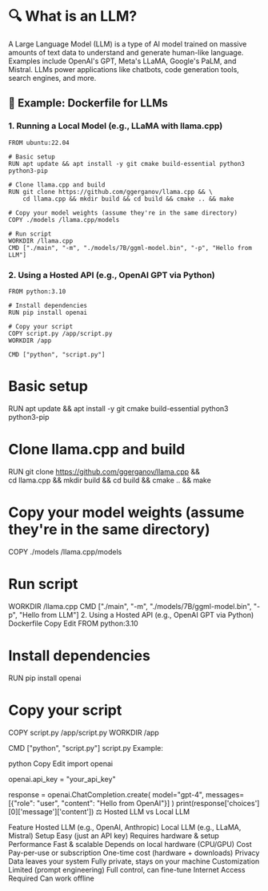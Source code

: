 # 🔍 What is an LLM?
A Large Language Model (LLM) is a type of AI model trained on massive amounts of text data to understand and generate human-like language. Examples include OpenAI's GPT, Meta's LLaMA, Google's PaLM, and Mistral. LLMs power applications like chatbots, code generation tools, search engines, and more.

## 🐳 Example: Dockerfile for LLMs
### 1. Running a Local Model (e.g., LLaMA with llama.cpp)
```console
FROM ubuntu:22.04

# Basic setup
RUN apt update && apt install -y git cmake build-essential python3 python3-pip

# Clone llama.cpp and build
RUN git clone https://github.com/ggerganov/llama.cpp && \
    cd llama.cpp && mkdir build && cd build && cmake .. && make

# Copy your model weights (assume they're in the same directory)
COPY ./models /llama.cpp/models

# Run script
WORKDIR /llama.cpp
CMD ["./main", "-m", "./models/7B/ggml-model.bin", "-p", "Hello from LLM"]

```
### 2. Using a Hosted API (e.g., OpenAI GPT via Python)

```console
FROM python:3.10

# Install dependencies
RUN pip install openai

# Copy your script
COPY script.py /app/script.py
WORKDIR /app

CMD ["python", "script.py"]
```

# Basic setup
RUN apt update && apt install -y git cmake build-essential python3 python3-pip

# Clone llama.cpp and build
RUN git clone https://github.com/ggerganov/llama.cpp && \
    cd llama.cpp && mkdir build && cd build && cmake .. && make

# Copy your model weights (assume they're in the same directory)
COPY ./models /llama.cpp/models

# Run script
WORKDIR /llama.cpp
CMD ["./main", "-m", "./models/7B/ggml-model.bin", "-p", "Hello from LLM"]
2. Using a Hosted API (e.g., OpenAI GPT via Python)
Dockerfile
Copy
Edit
FROM python:3.10

# Install dependencies
RUN pip install openai

# Copy your script
COPY script.py /app/script.py
WORKDIR /app

CMD ["python", "script.py"]
script.py Example:

python
Copy
Edit
import openai

openai.api_key = "your_api_key"

response = openai.ChatCompletion.create(
    model="gpt-4",
    messages=[{"role": "user", "content": "Hello from OpenAI"}]
)
print(response['choices'][0]['message']['content'])
⚖️ Hosted LLM vs Local LLM

Feature	Hosted LLM (e.g., OpenAI, Anthropic)	Local LLM (e.g., LLaMA, Mistral)
Setup	Easy (just an API key)	Requires hardware & setup
Performance	Fast & scalable	Depends on local hardware (CPU/GPU)
Cost	Pay-per-use or subscription	One-time cost (hardware + downloads)
Privacy	Data leaves your system	Fully private, stays on your machine
Customization	Limited (prompt engineering)	Full control, can fine-tune
Internet Access	Required	Can work offline
